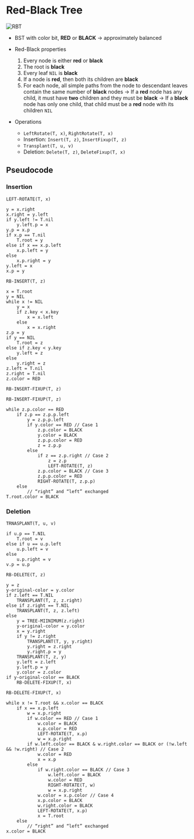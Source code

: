 # Red-Black Tree

![RBT](https://www.google.com/url?sa%3Di%26url%3Dhttps%3A%2F%2Fwalkccc.me%2FCLRS%2FChap13%2F13.1%2F%26psig%3DAOvVaw2v7FOL1bnx77xcXv1sFLtM%26ust%3D1722492350332000%26source%3Dimages%26cd%3Dvfe%26opi%3D89978449%26ved%3D0CBEQjRxqFwoTCICysJfO0IcDFQAAAAAdAAAAABAI)

- BST with color bit, **RED** or **BLACK** &rarr; approximately balanced
- Red-Black properties

  1. Every node is either **red** or **black**
  2. The root is **black**
  3. Every leaf `NIL` is **black**
  4. If a node is **red**, then both its children are **black**
  5. For each node, all simple paths from the node to descendant leaves contain the same number of **black** nodes
     &rarr; If a **red** node has any child, it must have **two** children and they must be **black**
     &rarr; If a **black** node has only one child, that child must be a **red** node with its children `NIL`

- Operations
  - `LeftRotate(T, x)`, `RightRotate(T, x)`
  - Insertion: `Insert(T, z)`, `InsertFixup(T, z)`
  - `Transplant(T, u, v)`
  - Deletion: `Delete(T, z)`, `DeleteFixup(T, x)`

## Pseudocode

### Insertion

`LEFT-ROTATE(T, x)`

```
y = x.right
x.right = y.left
if y.left != T.nil
    y.left.p = x
y.p = x.p
if x.p == T.nil
    T.root = y
else if x == x.p.left
    x.p.left = y
else
    x.p.right = y
y.left = x
x.p = y
```

`RB-INSERT(T, z)`

```
x = T.root
y = NIL
while x != NIL
    y = x
    if z.key < x.key
        x = x.left
    else
        x = x.right
z.p = y
if y == NIL
    T.root = z
else if z.key < y.key
    y.left = z
else
    y.right = z
z.left = T.nil
z.right = T.nil
z.color = RED

RB-INSERT-FIXUP(T, z)
```

`RB-INSERT-FIXUP(T, z)`

```
while z.p.color == RED
    if z.p == z.p.p.left
        y = z.p.p.left
        if y.color == RED // Case 1
            z.p.color = BLACK
            y.color = BLACK
            z.p.p.color = RED
            z = z.p.p
        else
            if z == z.p.right // Case 2
                z = z.p
                LEFT-ROTATE(T, z)
            z.p.color = BLACK // Case 3
            z.p.p.color = RED
            RIGHT-ROTATE(T, z.p.p)
    else
        // “right” and “left” exchanged
T.root.color = BLACK
```

### Deletion

`TRNASPLANT(T, u, v)`

```
if u.p == T.NIL
    T.root = v
else if u == u.p.left
    u.p.left = v
else
    u.p.right = v
v.p = u.p
```

`RB-DELETE(T, z)`

```
y = z
y-original-color = y.color
if z.left == T.NIL
    TRANSPLANT(T, z, z.right)
else if z.right == T.NIL
    TRANSPLANT(T, z, z.left)
else
    y = TREE-MIINIMUM(z.right)
    y-original-color = y.color
    x = y.right
    if y != z.right
        TRANSPLANT(T, y, y.right)
        y.right = z.right
        y.right.p = y
    TRANSPLANT(T, z, y)
    y.left = z.left
    y.left.p = y
    y.color = z.color
if y-original-color == BLACK
    RB-DELETE-FIXUP(T, x)
```

`RB-DELETE-FIXUP(T, x)`

```
while x != T.root && x.color == BLACK
    if x == x.p.left
        w = x.p.right
        if w.color == RED // Case 1
            w.color = BLACK
            x.p.color = RED
            LEFT-ROTATE(T, x.p)
            w = x.p.right
        if w.left.color == BLACK & w.right.color == BLACK or (!w.left && !w.right) // Case 2
            w.color = RED
            x = x.p
        else
            if w.right.color == BLACK // Case 3
                w.left.color = BLACK
                w.color = RED
                RIGHT-ROTATE(T, w)
                w = x.p.right
            w.color = x.p.color // Case 4
            x.p.color = BLACK
            w.right.color = BLACK
            LEFT-ROTATE(T, x.p)
            x = T.root
    else
        // “right” and “left” exchanged
x.color = BLACK
```
